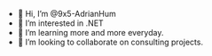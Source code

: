 - 👋 Hi, I’m @9x5-AdrianHum
- 👀 I’m interested in .NET
- 🌱 I’m learning more and more everyday.
- 💞️ I’m looking to collaborate on consulting projects.

<!---
9x5-AdrianHum/9x5-AdrianHum is a ✨ special ✨ repository because its `README.md` (this file) appears on your GitHub profile.
You can click the Preview link to take a look at your changes.
--->
